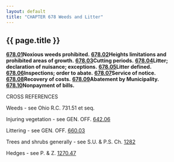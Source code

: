 ```yaml
---
layout: default 
title: "CHAPTER 678 Weeds and Litter"
---
```


{{ page.title }}
----------------

[**678.01**](3872e9d5.html)**Noxious weeds prohibited.**
[**678.02**](3878bc7f.html)**Heights limitations and prohibited areas of
growth.** [**678.03**](388ae565.html)**Cutting periods.**
[**678.04**](38905d2d.html)**Litter; declaration of nuisance;
exceptions.** [**678.05**](38959593.html)**Litter defined.**
[**678.06**](3899429e.html)**Inspections; order to abate.**
[**678.07**](389f684d.html)**Service of notice.**
[**678.08**](38a598b7.html)**Recovery of costs.**
[**678.09**](38a9704b.html)**Abatement by Municipality.**
[**678.10**](38ade21f.html)**Nonpayment of bills.**

CROSS REFERENCES

Weeds - see Ohio R.C. 731.51 et seq.

Injuring vegetation - see GEN. OFF. [642.06](32aaf2fe.html)

Littering - see GEN. OFF. [660.03](3589d41b.html)

Trees and shrubs generally - see S.U. & P.S. Ch. [1282](410ac5c6.html)

Hedges - see P. & Z. [1270.47](518a3a13.html)
